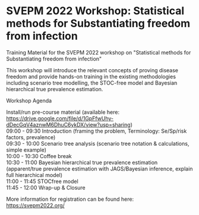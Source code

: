 # SVEPM 2022 Workshop: Statistical methods for Substantiating freedom from infection


Training Material for the SVEPM 2022 workshop on "Statistical methods for Substantiating freedom from infection"

This workshop will introduce the relevant concepts of proving disease freedom and provide hands-on training in the existing methodologies 
including scenario tree modelling, the STOC-free model and Bayesian hierarchical true prevalence estimation.

Workshop Agenda

Install/run pre-course material (available here: https://drive.google.com/file/d/1GpFfwUhy-dDecGqV4aznwM6DhuC6ykDX/view?usp=sharing) \
09:00 - 09:30 Introduction (framing the problem, Terminology: Se/Sp/risk factors, prevalence)\
09:30 - 10:00 Scenario tree analysis (scenario tree notation & calculations, simple example)\
10:00 - 10:30 Coffee break\
10:30 - 11:00 Bayesian hierarchical true prevalence estimation (apparent/true prevalence estimation with JAGS/Bayesian inference, explain full hierarchical model)\
11:00 - 11:45 STOCfree model\
11:45 - 12:00 Wrap-up & Closure

More information for registration can be found here: https://svepm2022.org/
